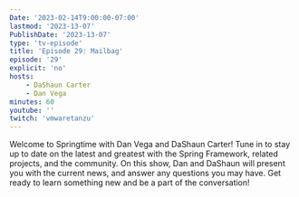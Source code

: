 ```yaml
---
Date: '2023-02-14T9:00:00-07:00'
lastmod: '2023-13-07'
PublishDate: '2023-13-07'
type: 'tv-episode'
title: 'Episode 29: Mailbag'
episode: '29'
explicit: 'no'
hosts:
    - DaShaun Carter
    - Dan Vega
minutes: 60
youtube: ''
twitch: 'vmwaretanzu'
---
```


Welcome to Springtime with Dan Vega and DaShaun Carter! Tune in to stay up to date on the latest and greatest with the Spring Framework, related projects, and the community. On this show, Dan and DaShaun will present you with the current news, and answer any questions you may have. Get ready to learn something new and be a part of the conversation!
